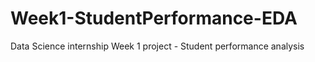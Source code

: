 # Week1-StudentPerformance-EDA
Data Science internship Week 1 project - Student performance analysis
